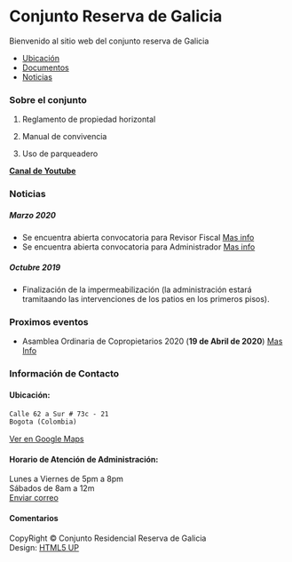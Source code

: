   

# Conjunto Reserva de Galicia  
Bienvenido al sitio web del conjunto reserva de Galicia

<ul class="actions">
  <li><a href="#zero" class="button scrolly">Ubicación</a></li>
  <li><a href="#one" class="button scrolly">Documentos</a></li>
  <li><a href="#two" class="button scrolly">Noticias</a></li>
</ul>

### Sobre el conjunto
  
1. Reglamento de propiedad horizontal</p>
2. Manual de convivencia</p>
3. Uso de parqueadero</p>

**[Canal de Youtube](https://www.youtube.com/channel/UCmVX4zrxCtDMPDJJj-t0M-Q/)**  

### Noticias
  
##### Marzo 2020  
- Se encuentra abierta convocatoria para Revisor Fiscal [Mas info](http://www.computrabajo.com)
- Se encuentra abierta convocatoria para Administrador [Mas info](?)
  
##### Octubre 2019  
- Finalización de la impermeabilización (la administración estará tramitaando las intervenciones de los patios en los primeros pisos).
  
### Proximos eventos  
  
- Asamblea Ordinaria de Copropietarios 2020 (**19 de Abril de 2020**) [Mas Info](?)


### Información de Contacto
  
#### Ubicación:
  
```markdown
Calle 62 a Sur # 73c - 21  
Bogota (Colombia)  
```
[Ver en Google Maps](https://maps.google.com/?q=Conjunto+Residencial+Reserva+de+Galicia&z=10)  
  
#### Horario de Atención de Administración:
  
Lunes a Viernes de 5pm a 8pm  
Sábados de 8am a 12m  
[Enviar correo](mailto:contadoragalicia@gmail.com)  
  

#### Comentarios



CopyRight
&copy; Conjunto Residencial Reserva de Galicia  
Design: <a href="http://html5up.net">HTML5 UP


